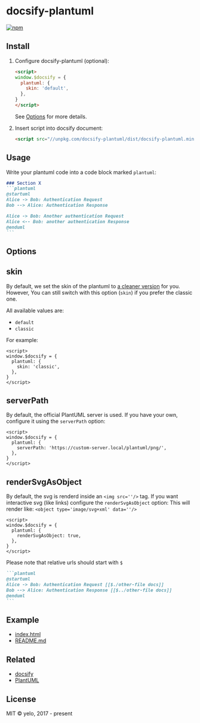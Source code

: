 # docsify-plantuml
[![npm](https://img.shields.io/npm/v/docsify-plantuml.svg?style=flat-square)](https://www.npmjs.com/package/docsify-plantuml)

## Install
1. Configure docsify-plantuml (optional):

    ```html
    <script>
    window.$docsify = {
      plantuml: {
        skin: 'default',
      },
    }
    </script>
    ```
    
    See [Options](#Options) for more details.

2. Insert script into docsify document:

    ```html
    <script src="//unpkg.com/docsify-plantuml/dist/docsify-plantuml.min.js"></script>
    ```


## Usage
Write your plantuml code into a code block marked ``plantuml``:

````markdown
### Section X
```plantuml
@startuml
Alice -> Bob: Authentication Request
Bob --> Alice: Authentication Response

Alice -> Bob: Another authentication Request
Alice <-- Bob: another authentication Response
@enduml
```
````


## Options
## skin
By default, we set the skin of the plantuml to [a cleaner version](https://github.com/matthewjosephtaylor/plantuml-style) for you.
However, You can still switch with this option (`skin`) if you prefer the classic one.

All available values are:
- `default`
- `classic`

For example:
```
<script>
window.$docsify = {
  plantuml: {
    skin: 'classic',
  },
}
</script>
```

## serverPath
By default, the official PlantUML server is used. If you have your own, configure it using the `serverPath` option:

```
<script>
window.$docsify = {
  plantuml: {
    serverPath: 'https://custom-server.local/plantuml/png/',
  },
}
</script>
```

## renderSvgAsObject
By default, the svg is renderd inside an `<img src=''/>` tag. 
If you want interactive svg (like links) configure the `renderSvgAsObject` option:
This will render like: `<object type='image/svg+xml' data=''/>`

```
<script>
window.$docsify = {
  plantuml: {
    renderSvgAsObject: true,
  },
}
</script>
```
Please note that relative urls should start with `$`
````markdown
```plantuml
@startuml
Alice -> Bob: Authentication Request [[$./other-file docs]]
Bob --> Alice: Authentication Response [[$../other-file docs]]
@enduml
```
````

## Example
- [index.html](example/index.html)
- [README.md](https://raw.githubusercontent.com/imyelo/docsify-plantuml/master/example/README.md)


## Related
- [docsify](https://github.com/QingWei-Li/docsify/)
- [PlantUML](http://plantuml.com/)


## License
MIT &copy; yelo, 2017 - present
